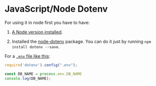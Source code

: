 # JavaScript/Node Dotenv

For using it in node first you have to have:

1. [A Node version installed](https://nodejs.org/en/).

2. Installed the [node-dotenv](https://www.npmjs.com/package/dotenv) package.  You can do it just by running `npm install dotenv --save`.

For a [`.env` file like this](../.env):

```js
require('dotenv').config(".env");

const DB_NAME = process.env.DB_NAME
console.log(DB_NAME);
```
